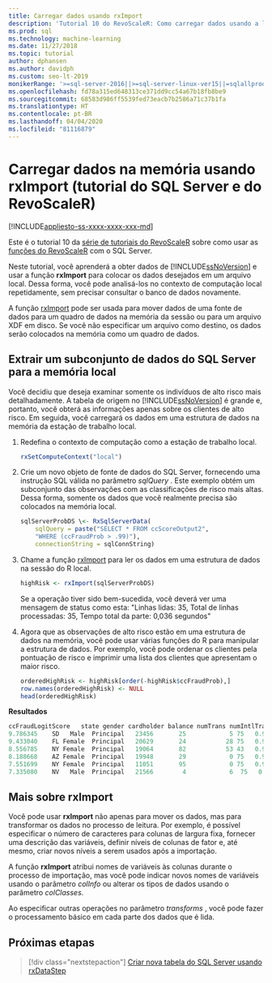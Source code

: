 ```yaml
---
title: Carregar dados usando rxImport
description: 'Tutorial 10 do RevoScaleR: Como carregar dados usando a linguagem R no SQL Server.'
ms.prod: sql
ms.technology: machine-learning
ms.date: 11/27/2018
ms.topic: tutorial
author: dphansen
ms.author: davidph
ms.custom: seo-lt-2019
monikerRange: '>=sql-server-2016||>=sql-server-linux-ver15||=sqlallproducts-allversions'
ms.openlocfilehash: fd78a315ed648313ce371dd9cc54a67b18fb8be9
ms.sourcegitcommit: 68583d986ff5539fed73eacb7b2586a71c37b1fa
ms.translationtype: HT
ms.contentlocale: pt-BR
ms.lasthandoff: 04/04/2020
ms.locfileid: "81116879"
---
```

# <a name="load-data-into-memory-using-rximport-sql-server-and-revoscaler-tutorial"></a>Carregar dados na memória usando rxImport (tutorial do SQL Server e do RevoScaleR)
[!INCLUDE[appliesto-ss-xxxx-xxxx-xxx-md](../../includes/appliesto-ss-xxxx-xxxx-xxx-md.md)]

Este é o tutorial 10 da [série de tutoriais do RevoScaleR](deepdive-data-science-deep-dive-using-the-revoscaler-packages.md) sobre como usar as [funções do RevoScaleR](https://docs.microsoft.com/machine-learning-server/r-reference/revoscaler/revoscaler) com o SQL Server.

Neste tutorial, você aprenderá a obter dados de [!INCLUDE[ssNoVersion](../../includes/ssnoversion-md.md)] e usar a função **rxImport** para colocar os dados desejados em um arquivo local. Dessa forma, você pode analisá-los no contexto de computação local repetidamente, sem precisar consultar o banco de dados novamente.

A função [rxImport](https://docs.microsoft.com/machine-learning-server/r-reference/revoscaler/rximport) pode ser usada para mover dados de uma fonte de dados para um quadro de dados na memória da sessão ou para um arquivo XDF em disco. Se você não especificar um arquivo como destino, os dados serão colocados na memória como um quadro de dados.

## <a name="extract-a-subset-of-data-from-sql-server-to-local-memory"></a>Extrair um subconjunto de dados do SQL Server para a memória local

Você decidiu que deseja examinar somente os indivíduos de alto risco mais detalhadamente. A tabela de origem no [!INCLUDE[ssNoVersion](../../includes/ssnoversion-md.md)] é grande e, portanto, você obterá as informações apenas sobre os clientes de alto risco. Em seguida, você carregará os dados em uma estrutura de dados na memória da estação de trabalho local.

1. Redefina o contexto de computação como a estação de trabalho local.

    ```R
    rxSetComputeContext("local")
    ```

2. Crie um novo objeto de fonte de dados do SQL Server, fornecendo uma instrução SQL válida no parâmetro *sqlQuery* . Este exemplo obtém um subconjunto das observações com as classificações de risco mais altas. Dessa forma, somente os dados que você realmente precisa são colocados na memória local.

    ```R
    sqlServerProbDS \<- RxSqlServerData(
        sqlQuery = paste("SELECT * FROM ccScoreOutput2",
        "WHERE (ccFraudProb > .99)"),
        connectionString = sqlConnString)
    ```

3. Chame a função [rxImport](https://docs.microsoft.com/machine-learning-server/r-reference/revoscaler/rximport) para ler os dados em uma estrutura de dados na sessão do R local.

    ```R
    highRisk <- rxImport(sqlServerProbDS)
    ```

    Se a operação tiver sido bem-sucedida, você deverá ver uma mensagem de status como esta: "Linhas lidas: 35, Total de linhas processadas: 35, Tempo total da parte: 0,036 segundos"

4. Agora que as observações de alto risco estão em uma estrutura de dados na memória, você pode usar várias funções do R para manipular a estrutura de dados. Por exemplo, você pode ordenar os clientes pela pontuação de risco e imprimir uma lista dos clientes que apresentam o maior risco.

    ```R
    orderedHighRisk <- highRisk[order(-highRisk$ccFraudProb),]
    row.names(orderedHighRisk) <- NULL
    head(orderedHighRisk)
    ```

**Resultados**

```R
ccFraudLogitScore   state gender cardholder balance numTrans numIntlTrans creditLine ccFraudProb1
9.786345    SD   Male  Principal   23456       25            5 75   0.99994382
9.433040    FL Female  Principal   20629       24           28 75   0.99992003
8.556785    NY Female  Principal   19064       82           53 43   0.99980784
8.188668    AZ Female  Principal   19948       29            0 75   0.99972235
7.551699    NY Female  Principal   11051       95            0 75   0.99947516
7.335080    NV   Male  Principal   21566        4            6  75   0.9993482
```

## <a name="more-about-rximport"></a>Mais sobre rxImport

Você pode usar **rxImport** não apenas para mover os dados, mas para transformar os dados no processo de leitura. Por exemplo, é possível especificar o número de caracteres para colunas de largura fixa, fornecer uma descrição das variáveis, definir níveis de colunas de fator e, até mesmo, criar novos níveis a serem usados após a importação.

A função **rxImport** atribui nomes de variáveis às colunas durante o processo de importação, mas você pode indicar novos nomes de variáveis usando o parâmetro *colInfo* ou alterar os tipos de dados usando o parâmetro *colClasses*.

Ao especificar outras operações no parâmetro *transforms* , você pode fazer o processamento básico em cada parte dos dados que é lida.

## <a name="next-steps"></a>Próximas etapas

> [!div class="nextstepaction"]
> [Criar nova tabela do SQL Server usando rxDataStep](../../machine-learning/tutorials/deepdive-move-data-between-sql-server-and-xdf-file.md)